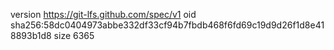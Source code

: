 version https://git-lfs.github.com/spec/v1
oid sha256:58dc0404973abbe332df33cf94b7fbdb468f6fd69c19d9d26f1d8e418893b1d8
size 6365
